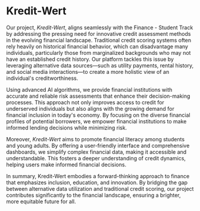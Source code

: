 # Kredit-Wert

Our project, *Kredit-Wert*, aligns seamlessly with the Finance - Student Track by addressing the pressing need for innovative credit assessment methods in the evolving financial landscape. Traditional credit scoring systems often rely heavily on historical financial behavior, which can disadvantage many individuals, particularly those from marginalized backgrounds who may not have an established credit history. Our platform tackles this issue by leveraging alternative data sources—such as utility payments, rental history, and social media interactions—to create a more holistic view of an individual's creditworthiness.

Using advanced AI algorithms, we provide financial institutions with accurate and reliable risk assessments that enhance their decision-making processes. This approach not only improves access to credit for underserved individuals but also aligns with the growing demand for financial inclusion in today's economy. By focusing on the diverse financial profiles of potential borrowers, we empower financial institutions to make informed lending decisions while minimizing risk.

Moreover, *Kredit-Wert* aims to promote financial literacy among students and young adults. By offering a user-friendly interface and comprehensive dashboards, we simplify complex financial data, making it accessible and understandable. This fosters a deeper understanding of credit dynamics, helping users make informed financial decisions.

In summary, Kredit-Wert embodies a forward-thinking approach to finance that emphasizes inclusion, education, and innovation. By bridging the gap between alternative data utilization and traditional credit scoring, our project contributes significantly to the financial landscape, ensuring a brighter, more equitable future for all.
